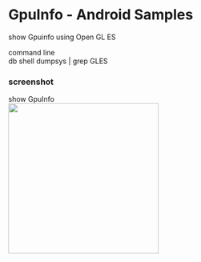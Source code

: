GpuInfo  - Android Samples
===============

show  Gpuinfo using Open GL ES <br/>

command line <br/>
db shell dumpsys | grep GLES <br/>

### screenshot <br/>
show  GpuInfo <br/>
<image src="https://github.com/ohwada/Android_Samples/blob/master/GpuInfo/screenshot/gpuinfo_nexus5.png" width="300" /><br/>

